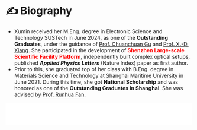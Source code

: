 # ✍️ Biography

- Xumin received her M.Eng. degree in Electronic Science and Technology SUSTech in June 2024, as one of the <strong>Outstanding Graduates</strong>, under the guidance of <a href='https://orcid.org/0000-0001-5834-5472'>Prof. Chuanchuan Gu</a> and <a href="https://baike.baidu.com/item/%E9%A1%B9%E6%99%93%E4%B8%9C/18533615">Prof. X.-D. Xiang</a>. She participated in the development of <strong style="color:red;">Shenzhen Large-scale Scientific Facility Platform</strong>, independently built complex optical setups, published <strong><em>Applied Physics Letters</em></strong> (Nature Index) paper as first author.
- Prior to this, she graduated top of her class with B.Eng. degree in Materials Science and Technology at Shanghai Maritime University in June 2021. During this time, she got <strong>National Scholarship</strong> and was honored as one of the <strong>Outstanding Graduates in Shanghai</strong>. She was advised by <a href="https://oec.shmtu.edu.cn/2020/1214/c6344a49598/page.htm">Prof. Runhua Fan</a>.


<embed src="/BasicInfo.pdf#toolbar=0&navpanes=0" type="application/pdf" width="100%" height="60px" />
<!-- Xumin's research interests are in the areas of intelligent wearable design, soft robotics, and Physical mechanisms of electronic materials -->


